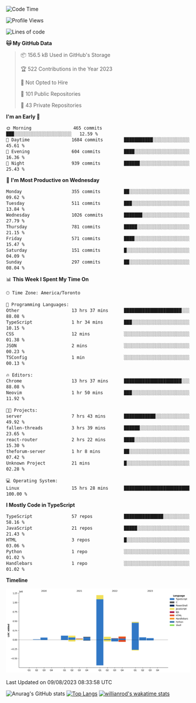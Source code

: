 <!--START_SECTION:waka-->
![Code Time](http://img.shields.io/badge/Code%20Time-455%20hrs%2035%20mins-blue)

![Profile Views](http://img.shields.io/badge/Profile%20Views-0-blue)

![Lines of code](https://img.shields.io/badge/From%20Hello%20World%20I%27ve%20Written-2.4%20million%20lines%20of%20code-blue)

**🐱 My GitHub Data** 

> 📦 156.5 kB Used in GitHub's Storage 
 > 
> 🏆 522 Contributions in the Year 2023
 > 
> 🚫 Not Opted to Hire
 > 
> 📜 101 Public Repositories 
 > 
> 🔑 43 Private Repositories 
 > 
**I'm an Early 🐤** 

```text
🌞 Morning                465 commits         ███░░░░░░░░░░░░░░░░░░░░░░   12.59 % 
🌆 Daytime                1684 commits        ███████████░░░░░░░░░░░░░░   45.61 % 
🌃 Evening                604 commits         ████░░░░░░░░░░░░░░░░░░░░░   16.36 % 
🌙 Night                  939 commits         ██████░░░░░░░░░░░░░░░░░░░   25.43 % 
```
📅 **I'm Most Productive on Wednesday** 

```text
Monday                   355 commits         ██░░░░░░░░░░░░░░░░░░░░░░░   09.62 % 
Tuesday                  511 commits         ███░░░░░░░░░░░░░░░░░░░░░░   13.84 % 
Wednesday                1026 commits        ███████░░░░░░░░░░░░░░░░░░   27.79 % 
Thursday                 781 commits         █████░░░░░░░░░░░░░░░░░░░░   21.15 % 
Friday                   571 commits         ████░░░░░░░░░░░░░░░░░░░░░   15.47 % 
Saturday                 151 commits         █░░░░░░░░░░░░░░░░░░░░░░░░   04.09 % 
Sunday                   297 commits         ██░░░░░░░░░░░░░░░░░░░░░░░   08.04 % 
```


📊 **This Week I Spent My Time On** 

```text
🕑︎ Time Zone: America/Toronto

💬 Programming Languages: 
Other                    13 hrs 37 mins      ██████████████████████░░░   88.08 % 
TypeScript               1 hr 34 mins        ███░░░░░░░░░░░░░░░░░░░░░░   10.15 % 
CSS                      12 mins             ░░░░░░░░░░░░░░░░░░░░░░░░░   01.38 % 
JSON                     2 mins              ░░░░░░░░░░░░░░░░░░░░░░░░░   00.23 % 
TSConfig                 1 min               ░░░░░░░░░░░░░░░░░░░░░░░░░   00.13 % 

🔥 Editors: 
Chrome                   13 hrs 37 mins      ██████████████████████░░░   88.08 % 
Neovim                   1 hr 50 mins        ███░░░░░░░░░░░░░░░░░░░░░░   11.92 % 

🐱‍💻 Projects: 
server                   7 hrs 43 mins       ████████████░░░░░░░░░░░░░   49.92 % 
fallen-threads           3 hrs 39 mins       ██████░░░░░░░░░░░░░░░░░░░   23.65 % 
react-router             2 hrs 22 mins       ████░░░░░░░░░░░░░░░░░░░░░   15.30 % 
theforum-server          1 hr 8 mins         ██░░░░░░░░░░░░░░░░░░░░░░░   07.42 % 
Unknown Project          21 mins             █░░░░░░░░░░░░░░░░░░░░░░░░   02.28 % 

💻 Operating System: 
Linux                    15 hrs 28 mins      █████████████████████████   100.00 % 
```

**I Mostly Code in TypeScript** 

```text
TypeScript               57 repos            ███████████████░░░░░░░░░░   58.16 % 
JavaScript               21 repos            █████░░░░░░░░░░░░░░░░░░░░   21.43 % 
HTML                     3 repos             █░░░░░░░░░░░░░░░░░░░░░░░░   03.06 % 
Python                   1 repo              ░░░░░░░░░░░░░░░░░░░░░░░░░   01.02 % 
Handlebars               1 repo              ░░░░░░░░░░░░░░░░░░░░░░░░░   01.02 % 
```



**Timeline**

![Lines of Code chart](https://raw.githubusercontent.com/wise-introvert/wise-introvert/master/assets/bar_graph.png)


 Last Updated on 09/08/2023 08:33:58 UTC
<!--END_SECTION:waka-->

![Anurag's GitHub stats](https://github-readme-stats.vercel.app/api?username=wise-introvert&count_private=true&show_icons=true)
[![Top Langs](https://github-readme-stats.vercel.app/api/top-langs/?username=wise-introvert&langs_count=10)](https://github.com/anuraghazra/github-readme-stats)
[![willianrod's wakatime stats](https://github-readme-stats.vercel.app/api/wakatime?username=wiseintrovert)](https://github.com/anuraghazra/github-readme-stats)

